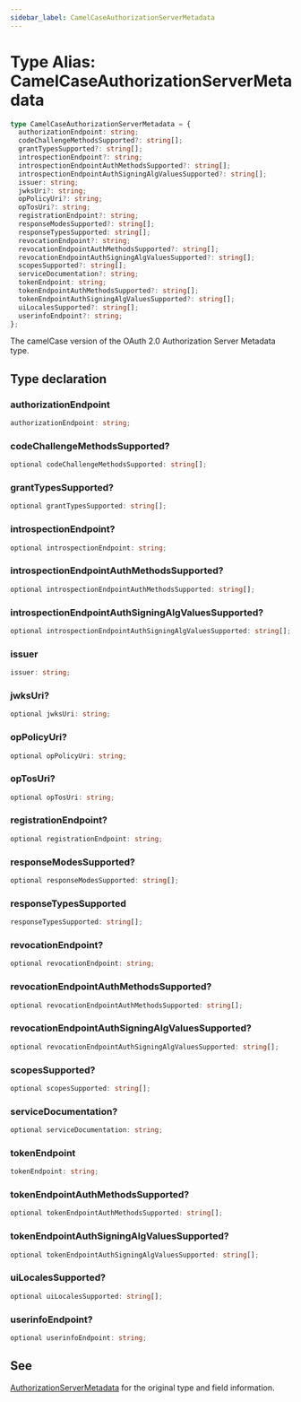 ```yaml
---
sidebar_label: CamelCaseAuthorizationServerMetadata
---
```


# Type Alias: CamelCaseAuthorizationServerMetadata

```ts
type CamelCaseAuthorizationServerMetadata = {
  authorizationEndpoint: string;
  codeChallengeMethodsSupported?: string[];
  grantTypesSupported?: string[];
  introspectionEndpoint?: string;
  introspectionEndpointAuthMethodsSupported?: string[];
  introspectionEndpointAuthSigningAlgValuesSupported?: string[];
  issuer: string;
  jwksUri?: string;
  opPolicyUri?: string;
  opTosUri?: string;
  registrationEndpoint?: string;
  responseModesSupported?: string[];
  responseTypesSupported: string[];
  revocationEndpoint?: string;
  revocationEndpointAuthMethodsSupported?: string[];
  revocationEndpointAuthSigningAlgValuesSupported?: string[];
  scopesSupported?: string[];
  serviceDocumentation?: string;
  tokenEndpoint: string;
  tokenEndpointAuthMethodsSupported?: string[];
  tokenEndpointAuthSigningAlgValuesSupported?: string[];
  uiLocalesSupported?: string[];
  userinfoEndpoint?: string;
};
```

The camelCase version of the OAuth 2.0 Authorization Server Metadata type.

## Type declaration

### authorizationEndpoint

```ts
authorizationEndpoint: string;
```

### codeChallengeMethodsSupported?

```ts
optional codeChallengeMethodsSupported: string[];
```

### grantTypesSupported?

```ts
optional grantTypesSupported: string[];
```

### introspectionEndpoint?

```ts
optional introspectionEndpoint: string;
```

### introspectionEndpointAuthMethodsSupported?

```ts
optional introspectionEndpointAuthMethodsSupported: string[];
```

### introspectionEndpointAuthSigningAlgValuesSupported?

```ts
optional introspectionEndpointAuthSigningAlgValuesSupported: string[];
```

### issuer

```ts
issuer: string;
```

### jwksUri?

```ts
optional jwksUri: string;
```

### opPolicyUri?

```ts
optional opPolicyUri: string;
```

### opTosUri?

```ts
optional opTosUri: string;
```

### registrationEndpoint?

```ts
optional registrationEndpoint: string;
```

### responseModesSupported?

```ts
optional responseModesSupported: string[];
```

### responseTypesSupported

```ts
responseTypesSupported: string[];
```

### revocationEndpoint?

```ts
optional revocationEndpoint: string;
```

### revocationEndpointAuthMethodsSupported?

```ts
optional revocationEndpointAuthMethodsSupported: string[];
```

### revocationEndpointAuthSigningAlgValuesSupported?

```ts
optional revocationEndpointAuthSigningAlgValuesSupported: string[];
```

### scopesSupported?

```ts
optional scopesSupported: string[];
```

### serviceDocumentation?

```ts
optional serviceDocumentation: string;
```

### tokenEndpoint

```ts
tokenEndpoint: string;
```

### tokenEndpointAuthMethodsSupported?

```ts
optional tokenEndpointAuthMethodsSupported: string[];
```

### tokenEndpointAuthSigningAlgValuesSupported?

```ts
optional tokenEndpointAuthSigningAlgValuesSupported: string[];
```

### uiLocalesSupported?

```ts
optional uiLocalesSupported: string[];
```

### userinfoEndpoint?

```ts
optional userinfoEndpoint: string;
```

## See

[AuthorizationServerMetadata](/references/js/type-aliases/AuthorizationServerMetadata.md) for the original type and field information.
